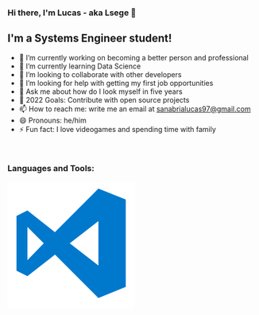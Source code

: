 ### Hi there, I'm Lucas - aka Lsege 👋

## I'm a Systems Engineer student!
- 🔭 I’m currently working on becoming a better person and professional
- 🌱 I’m currently learning Data Science
- 👯 I’m looking to collaborate with other developers
- 🤔 I’m looking for help with getting my first job opportunities
- 💬 Ask me about how do I look myself in five years
- 🥅 2022 Goals: Contribute with open source projects
- 📫 How to reach me: write me an email at sanabrialucas97@gmail.com
- 😄 Pronouns: he/him
- ⚡ Fun fact: I love videogames and spending time with family

<br />

### Languages and Tools:

![<img align="lef" alt="Visual Studio Code" with= "26px"](Images/Visual_Studio_Code_0.10.1_icon.png)
